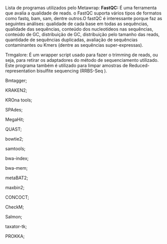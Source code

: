 Lista de programas utilizados pelo Metawrap:
**FastQC:** É uma ferramenta que avalia a qualidade de reads. o FastQC suporta vários tipos de formatos como fastq, bam, sam, dentre outros.O fastQC é interessante porque faz as seguintes análises: qualidade de cada base em todas as sequências, qualidade das sequências, conteúdo dos nucleotídeos nas sequências, conteúdo de GC, distribuição de GC, distribuição pelo tamanho das reads, quantidade de sequências duplicadas, avaliação de sequências contaminantes ou Kmers (dentre as sequências super-expressas).

Trmgalore: É um wrapper script usado para fazer o trimming de reads, ou seja, para retirar os adaptadores do método de sequenciamento utilizado. Este programa também é utilizado para limpar amostras de Reduced-representation bisulfite sequencing (RRBS-Seq ).

Bmtagger;

KRAKEN2;

KROna tools;

SPAdes;

MegaHit;

QUAST;

bowtie2;

samtools;

bwa-index;

bwa-mem;

metaBAT2;

maxbin2;

CONCOCT;

CheckM;

Salmon;

taxator-tk;

PROKKA;
